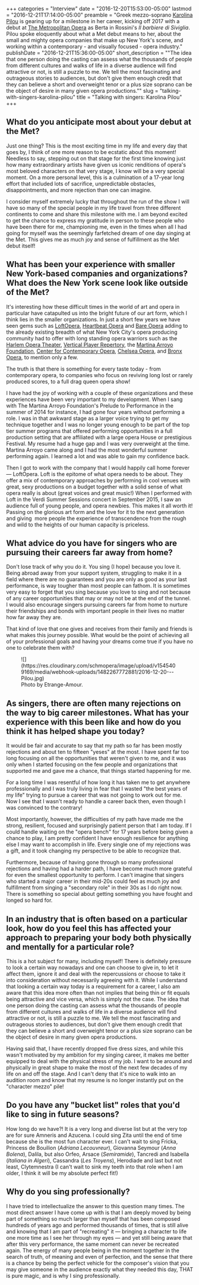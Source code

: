 +++
categories = "Interview"
date = "2016-12-20T15:53:00-05:00"
lastmod = "2016-12-21T17:14:00-05:00"
preamble = "Greek mezzo-soprano [Karolina Pilou](/scene/people/karolina-pilou/) is gearing up for a milestone in her career, kicking off 2017 with a debut at [The Metropolitan Opera](/scene/companies/the-metropolitan-opera/) as Berta in Rossini's *Il barbiere di Siviglia*. Pilou spoke eloquently about what a Met debut means to her, about the small and mighty opera companies that make up New York's scene, and working within a contemporary - and visually focused - opera industry."
publishDate = "2016-12-21T15:36:00-05:00"
short_description = "&quot;The idea that one person doing the casting can assess what the thousands of people from different cultures and walks of life in a diverse audience will find attractive or not, is still a puzzle to me. We tell the most fascinating and outrageous stories to audiences, but don&#039;t give them enough credit that they can believe a short and overweight tenor or a plus size soprano can be the object of desire in many given opera productions.&quot;"
slug = "talking-with-singers-karolina-pilou"
title = "Talking with singers: Karolina Pilou"
+++

## What do you anticipate most about your debut at the Met?

Just one thing? This is the most exciting time in my life and every day that goes by, I think of one more reason to be ecstatic about this moment! Needless to say, stepping out on that stage for the first time knowing just how many extraordinary artists have given us iconic renditions of opera's most beloved characters on that very stage, I know will be a very special moment. On a more personal level, this is a culmination of a 17-year long effort that included lots of sacrifice, unpredictable obstacles, disappointments, and more rejection than one can imagine. 

I consider myself extremely lucky that throughout the run of the show I will have so many of the special people in my life travel from three different continents to come and share this milestone with me. I am beyond excited to get the chance to express my gratitude in person to these people who have been there for me, championing me, even in the times when all I had going for myself was the seemingly farfetched dream of one day singing at the Met. This gives me as much joy and sense of fulfillment as the Met debut itself!

## What has been your experience with smaller New York-based companies and organizations? What does the New York scene look like outside of the Met?

It's interesting how these difficult times in the world of art and opera in particular have catapulted us into the bright future of our art form, which I think lies in the smaller organizations. In just a short few years we have seen gems such as [LoftOpera](/scene/companies/loftopera/), [Heartbeat Opera](/scene/companies/heartbeat-opera/) and [Bare Opera](/scene/companies/bare-opera/) adding to the already existing breadth of what New York City's opera producing community had to offer with long standing opera warriors such as the [Harlem Opera Theater](/scene/companies/harlem-opera-theater/), [Vertical Player Repertory](/scene/companies/vertical-player-repertory/), the [Martina Arroyo Foundation](http://www.martinaarroyofdn.org/), [Center for Contemporary Opera](/scene/companies/center-for-contemporary-opera/), [Chelsea Opera](/scene/companies/chelsea-opera/), and [Bronx Opera](/scene/companies/bronx-opera/), to mention only a few. 

The truth is that there is something for every taste today - from contemporary opera, to companies who focus on reviving long lost or rarely produced scores, to a full drag queen opera show! 

I have had the joy of working with a couple of these organizations and these experiences have been very important to my development. When I sang with The Martina Arroyo Foundation's Prelude to Performance in the summer of 2014 for instance, I had gone four years without performing a role. I was in that awkward stage as a larger voice trying to get my technique together and I was no longer young enough to be part of the top tier summer programs that offered performing opportunities in a full production setting that are affiliated with a large opera House or prestigious Festival. My resume had a huge gap and I was very overweight at the time. Martina Arroyo came along and I had the most wonderful summer performing again. I learned a lot and was able to gain my confidence back. 

Then I got to work with the company that I would happily call home forever — LoftOpera. Loft is the epitome of what opera needs to be about. They offer a mix of contemporary approaches by performing in cool venues with great, sexy productions on a budget together with a solid sense of what opera really is about (great voices and great music!) When I performed with Loft in the Verdi Summer Sessions concert in September 2015, I saw an audience full of young people, and opera newbies. This makes it all worth it! Passing on the glorious art form and the love for it to the next generation and giving  more people the experience of transcendence from the rough and wild to the heights of our human capacity is priceless. 

## What advice do you have for singers who are pursuing their careers far away from home?

Don't lose track of why you do it. You sing (I hope) because you love it. Being abroad away from your support system, struggling to make it in a field where there are no guarantees and you are only as good as your last performance, is way tougher than most people can fathom. It is sometimes very easy to forget that you sing because you love to sing and not because of any career opportunities that may or may not be at the end of the tunnel. I would also encourage singers pursuing careers far from home to nurture their friendships and bonds with important people in their lives no matter how far away they are. 

That kind of love that one gives and receives from their family and friends is what makes this journey possible. What would be the point of achieving all of your professional goals and having your dreams come true if you have no one to celebrate them with?

<figure data-type="image">
![](https://res.cloudinary.com/schmopera/image/upload/v1545409169/media/webhook-uploads/1482267772881/2016-12-20---Pilou.jpg)
<figcaption>Photo by Etrange-Amour.</figcaption>
</figure>

## As singers, there are often many rejections on the way to big career milestones. What has your experience with this been like and how do you think it has helped shape you today?

It would be fair and accurate to say that my path so far has been mostly rejections and about ten to fifteen "yeses" at the most. I have spent far too long focusing on all the opportunities that weren't given to me, and it was only when I started focusing on the few people and organizations that supported me and gave me a chance, that things started happening for me. 

For a long time I was resentful of how long it has taken me to get anywhere professionally and I was truly living in fear that I wasted "the best years of my life" trying to pursue a career that was not going to work out for me. Now I see that I wasn't ready to handle a career back then, even though I was convinced to the contrary!

Most importantly, however, the difficulties of my path have made me the strong, resilient, focused and surprisingly patient person that I am today. If I could handle waiting on the "opera bench" for 17 years before being given a chance to play, I am pretty confident I have enough resilience for anything else I may want to accomplish in life. Every single one of my rejections was a gift, and it took changing my perspective to be able to recognize that. 

Furthermore, because of having gone through so many professional rejections and having had a harder path, I have become much more grateful for even the smallest opportunity to perform. I can't imagine that singers who started a major career in their mid-20s could feel as much joy and fulfillment from singing a "secondary role" in their 30s as I do right now. There is something so special about getting something you have fought and longed so hard for.

## In an industry that is often based on a particular look, how do you feel this has affected your approach to preparing your body both physically and mentally for a particular role?

This is a hot subject for many, including myself! There is definitely pressure to look a certain way nowadays and one can choose to give in, to let it affect them, ignore it and deal with the repercussions or choose to take it into consideration without necessarily agreeing with it. While I understand that looking a certain way today is a requirement for a career, I also am aware that this idea more often than not implies that being thin or fit equals being attractive and vice versa, which is simply not the case. The idea that one person doing the casting can assess what the thousands of people from different cultures and walks of life in a diverse audience will find attractive or not, is still a puzzle to me. We tell the most fascinating and outrageous stories to audiences, but don't give them enough credit that they can believe a short and overweight tenor or a plus size soprano can be the object of desire in many given opera productions. 

Having said that, I have recently dropped five dress sizes, and while this wasn't motivated by my ambition for my singing career, it makes me better equipped to deal with the physical stress of my job. I want to be around and physically in great shape to make the most of the next few decades of my life on and off the stage. And I can't deny that it's nice to walk into an audition room and know that my resume is no longer instantly put on the "character mezzo" pile!

## Do you have any "bucket list" roles that you'd like to sing in future seasons?

How long do we have?! It is a very long and diverse list but at the very top are for sure Amneris and Azucena. I could sing Zita until the end of time because she is the most fun character ever. I can't wait to sing Fricka, Princess de Bouilion (*Adriana Lecouvreur*), Giovanna Seymour (*Anna Bolena*), Dalila, but also Orfeo, Arsace (*Semiramide*), Tancredi and Isabella (*Italiana in Algeri*), Cassandra (*Les Troyens*), Herodiade and last but not least, Clytemnestra (I can't wait to sink my teeth into that role when I am older, I think it will be my absolute perfect fit!) 

## Why do you sing professionally?

I have tried to intellectualize the answer to this question many times. The most direct answer I have come up with is that I am deeply moved by being part of something so much larger than myself that has been composed hundreds of years ago and performed thousands of times, that is still alive and knowing that I am part of "recreating" it — bringing a character to life one more time as I see her through my eyes — and yet still being aware that after this very performance, the same moment can never be recreated again. The energy of many people being in the moment together in the search of truth, of meaning and even of perfection, and the sense that there is a chance by being the perfect vehicle for the composer's vision that you may give someone in the audience exactly what they needed this day, THAT is pure magic, and is why I sing professionally.  
